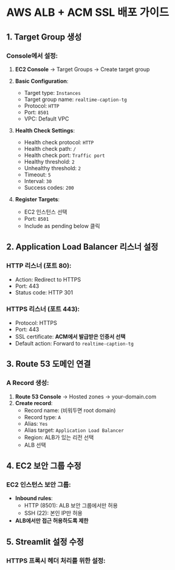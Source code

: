 # AWS ALB + ACM SSL 배포 가이드

## 1. Target Group 생성

### Console에서 설정:
1. **EC2 Console** → Target Groups → Create target group
2. **Basic Configuration**:
   - Target type: `Instances`
   - Target group name: `realtime-caption-tg`
   - Protocol: `HTTP`
   - Port: `8501`
   - VPC: Default VPC

3. **Health Check Settings**:
   - Health check protocol: `HTTP`
   - Health check path: `/`
   - Health check port: `Traffic port`
   - Healthy threshold: `2`
   - Unhealthy threshold: `2`
   - Timeout: `5`
   - Interval: `30`
   - Success codes: `200`

4. **Register Targets**:
   - EC2 인스턴스 선택
   - Port: `8501`
   - Include as pending below 클릭

## 2. Application Load Balancer 리스너 설정

### HTTP 리스너 (포트 80):
- Action: Redirect to HTTPS
- Port: 443
- Status code: HTTP 301

### HTTPS 리스너 (포트 443):
- Protocol: HTTPS
- Port: 443
- SSL certificate: **ACM에서 발급받은 인증서 선택**
- Default action: Forward to `realtime-caption-tg`

## 3. Route 53 도메인 연결

### A Record 생성:
1. **Route 53 Console** → Hosted zones → your-domain.com
2. **Create record**:
   - Record name: (비워두면 root domain)
   - Record type: `A`
   - Alias: `Yes`
   - Alias target: `Application Load Balancer`
   - Region: ALB가 있는 리전 선택
   - ALB 선택

## 4. EC2 보안 그룹 수정

### EC2 인스턴스 보안 그룹:
- **Inbound rules**:
  - HTTP (8501): ALB 보안 그룹에서만 허용
  - SSH (22): 본인 IP만 허용
- **ALB에서만 접근 허용하도록 제한**

## 5. Streamlit 설정 수정

### HTTPS 프록시 헤더 처리를 위한 설정:
